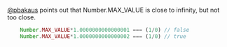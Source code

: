 
[@pbakaus](http://twitter.com/pbakaus) points out that Number.MAX_VALUE is close to infinity, but not too close.

``` javascript
    Number.MAX_VALUE*1.0000000000000001 === (1/0) // false
    Number.MAX_VALUE*1.0000000000000002 === (1/0) // true
```
